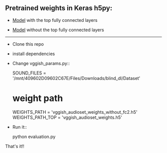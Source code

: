 
## Pretrained weights in Keras h5py:

* [Model](https://drive.google.com/open?id=1mhqXZ8CANgHyepum7N4yrjiyIg6qaMe6) with the top fully connected layers

* [Model](https://drive.google.com/open?id=16JrWEedwaZFVZYvn1woPKCuWx85Ghzkp) without the top fully connected layers

--------------------------------------------------------------
- Clone this repo
	

- install dependencies

- Change vggish_params.py::


	SOUND_FILES = '/mnt/409602D09602C67E/Files/Downloads/blind_dl/Dataset'
    # weight path
    WEIGHTS_PATH = 'vggish_audioset_weights_without_fc2.h5'
    WEIGHTS_PATH_TOP = 'vggish_audioset_weights.h5'


- Run it::


	python evaluation.py


That's it!!